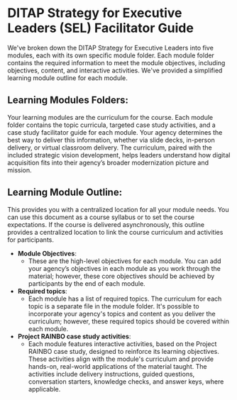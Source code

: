 # DITAP Strategy for Executive Leaders (SEL) Facilitator Guide
We've broken down the DITAP Strategy for Executive Leaders into five modules, each with its own specific module folder. Each module folder contains the required information to meet the module objectives, including objectives, content, and interactive activities. We've provided a simplified learning module outline for each module. 

## Learning Modules Folders:
Your learning modules are the curriculum for the course. Each module folder contains the topic curricula, targeted case study activities, and a case study facilitator guide for each module. Your agency determines the best way to deliver this information, whether via slide decks, in-person delivery, or virtual classroom delivery. The curriculum, paired with the included strategic vision development, helps leaders understand how digital acquisition fits into their agency’s broader modernization picture and mission. 

## Learning Module Outline:
This provides you with a centralized location for all your module needs. You can use this document as a course syllabus or to set the course expectations. If the course is delivered asynchronously, this outline provides a centralized location to link the course curriculum and activities for participants. 

- **Module Objectives**:
    - These are the high-level objectives for each module. You can add your agency’s objectives in each module as you work through the material; however, these core objectives should be achieved by participants by the end of each module. 
- **Required topics**:
    - Each module has a list of required topics. The curriculum for each topic is a separate file in the module folder. It's possible to incorporate your agency's topics and content as you deliver the curriculum; however, these required topics should be covered within each module. 
- **Project RAINBO case study activities**:
    - Each module features interactive activities, based on the Project RAINBO case study, designed to reinforce its learning objectives. These activities align with the module's curriculum and provide hands-on, real-world applications of the material taught. The activities include delivery instructions, guided questions, conversation starters, knowledge checks, and answer keys, where applicable.

